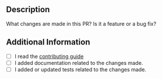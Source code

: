 ## Description

What changes are made in this PR? Is it a feature or a bug fix?

## Additional Information

- [ ] I read the [contributing guide](https://github.com/EnjoinHQ/hopfield/blob/main/.github/CONTRIBUTING.md)
- [ ] I added documentation related to the changes made.
- [ ] I added or updated tests related to the changes made.
